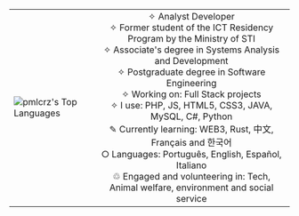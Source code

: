 <table>
  <tr>
    <td>
      <img src="https://github-readme-stats.vercel.app/api/top-langs/?username=pmlcrz&theme=midnight-purple&show_icons=true&hide_border=false&layout=compact" alt="pmlcrz's Top Languages"/>
    </td>
    <td>
      <div align="center">
        ✧ Analyst Developer<br>
        ✧ Former student of the ICT Residency Program by the Ministry of STI<br>
        ✧ Associate's degree in Systems Analysis and Development<br>
        ✧ Postgraduate degree in Software Engineering<br>
        ✧ Working on: Full Stack projects<br>
        ✧ I use: PHP, JS, HTML5, CSS3, JAVA, MySQL, C#, Python<br>
        ✎ Currently learning: WEB3, Rust, 中文, Français and 한국어<br>
        ○ Languages: Português, English, Español, Italiano<br>
        ♲ Engaged and volunteering in: Tech, Animal welfare, environment and social service
      </div>
    </td>
   <!-- <td>
      <img src="https://media.giphy.com/media/ao9DUiTKH60XS/giphy.gif" alt="Dancing Robot" height="200"/>
    </td> -->
  </tr>
</table>
